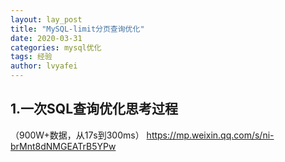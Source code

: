 ```yaml
---
layout: lay_post
title: "MySQL-limit分页查询优化"
date: 2020-03-31
categories: mysql优化
tags: 经验
author: lvyafei
---
```


## 1.一次SQL查询优化思考过程
<!--more-->

（900W+数据，从17s到300ms）
https://mp.weixin.qq.com/s/ni-brMnt8dNMGEATrB5YPw